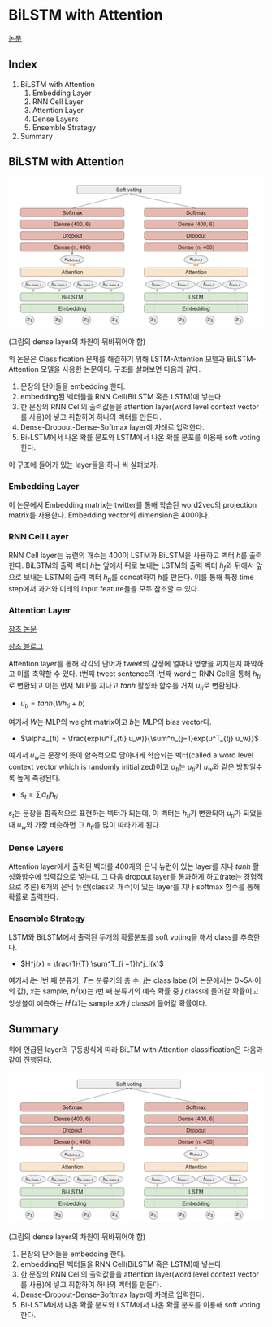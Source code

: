 # BiLSTM with Attention

[논문]( https://www.aclweb.org/anthology/W18-6226/ )

## Index

1. BiLSTM with Attention
   1. Embedding Layer
   2. RNN Cell Layer
   3. Attention Layer
   4. Dense Layers
   5. Ensemble Strategy
2. Summary


## BiLSTM with Attention

![bilstm with attention](./images/bilstm_with_attention.png)

(그림의 dense layer의 차원이 뒤바뀌어야 함)

위 논문은 Classification 문제를 해결하기 위해 LSTM-Attention 모델과 BiLSTM-Attention 모델을 사용한 논문이다. 구조를 살펴보면 다음과 같다.

1. 문장의 단어들을 embedding 한다.
2. embedding된 벡터들을 RNN Cell(BiLSTM 혹은 LSTM)에 넣는다.
3. 한 문장의 RNN Cell의 출력값들을 attention layer(word level context vector를 사용)에 넣고 취합하여 하나의 벡터를 만든다.
4. Dense-Dropout-Dense-Softmax layer에 차례로 입력한다.
5. Bi-LSTM에서 나온 확률 분포와 LSTM에서 나온 확률 분포를 이용해 soft voting한다.

이 구조에 들어가 있는 layer들을 하나 씩 살펴보자.

### Embedding Layer

이 논문에서 Embedding matrix는 twitter를 통해 학습된 word2vec의 projection matrix를 사용한다. Embedding vector의 dimension은 400이다.

### RNN Cell Layer

RNN Cell layer는 뉴런의 개수는 400이 LSTM과 BiLSTM을 사용하고 벡터 $h$를 출력한다. BiLSTM의 출력 벡터 $h$는 앞에서 뒤로 보내는 LSTM의 출력 벡터 $h_f$와 뒤에서 앞으로 보내는 LSTM의 출력 벡터 $h_b$를 concat하여 $h$를 만든다. 이를 통해 특정 time step에서 과거와 미래의 input feature들을 모두 참조할 수 있다.

### Attention Layer

[참조 논문]( http://ceur-ws.org/Vol-2086/AICS2017_paper_10.pdf )

[참조 블로그](https://lovit.github.io/machine%20learning/2019/03/17/attention_in_nlp/ )

Attention layer를 통해 각각의 단어가 tweet의 감정에 얼마나 영향을 끼치는지 파악하고 이를 축약할 수 있다. t번째 tweet sentence의 i번째 word는 RNN Cell을 통해 $h_{ti}$로 변환되고 이는 먼저 MLP를 지나고 $tanh$ 활성화 함수를 거쳐 $u_{ti}$로 변환된다.

- $u_{ti} = tanh(Wh_{ti} + b)$

여기서 $W$는 MLP의 weight matrix이고 $b$는 MLP의 bias vector다.

- $\alpha_{ti} = \frac{exp(u^T_{ti} u_w)}{\sum^n_{j=1}exp(u^T_{tj} u_w)}$

여기서 $u_w$는 문장의 뜻이 함축적으로 담아내게 학습되는 벡터(called a word level context vector which is randomly initialized)이고 $\alpha_{ti}$는 $u_{ti}$가 $u_w$와 같은 방향일수록 높게 측정된다.

- $s_t = \sum_i \alpha_{ti}h_{ti}$

$s_t$는 문장을 함축적으로 표현하는 벡터가 되는데, 이 벡터는 $h_{ti}$가 변환되어 $u_{ti}$가 되었을 때 $u_w$와 가장 비슷하면 그 $h_{ti}$를 많이 따라가게 된다.

### Dense Layers

Attention layer에서 출력된 벡터를 400개의 은닉 뉴런이 있는 layer를 지나 $tanh$ 활성화함수에 입력값으로 넣는다. 그 다음 dropout layer를 통과하게 하고(rate는 경험적으로 추론) 6개의 은닉 뉴런(class의 개수)이 있는 layer를 지나 softmax 함수를 통해 확률로 출력한다.

### Ensemble Strategy

LSTM와 BiLSTM에서 출력된 두개의 확률분포를 soft voting을 해서 class를 추측한다.

- $H^j(x) = \frac{1}{T} \sum^T_{i =1}h^j_i(x)$

여기서 $i$는 $i$번 째 분류기, $T$는 분류기의 총 수, $j$는 class label(이 논문에서는 0~5사이의 값), $x$는 sample, $h^j_i(x)$는 $i$번 째 분류기의 예측 확률 중 $j$ class에 들어갈 확률이고 앙상블이 예측하는 $H^j(x)$는 sample $x$가 $j$ class에 들어갈 확률이다.

## Summary

위에 언급된 layer의 구동방식에 따라 BiLTM with Attention classification은 다음과 같이 진행된다.

![bilstm with attention](./images/bilstm_with_attention.png)

(그림의 dense layer의 차원이 뒤바뀌어야 함)

1. 문장의 단어들을 embedding 한다.
2. embedding된 벡터들을 RNN Cell(BiLSTM 혹은 LSTM)에 넣는다.
3. 한 문장의 RNN Cell의 출력값들을 attention layer(word level context vector를 사용)에 넣고 취합하여 하나의 벡터를 만든다.
4. Dense-Dropout-Dense-Softmax layer에 차례로 입력한다.
5. Bi-LSTM에서 나온 확률 분포와 LSTM에서 나온 확률 분포를 이용해 soft voting한다.